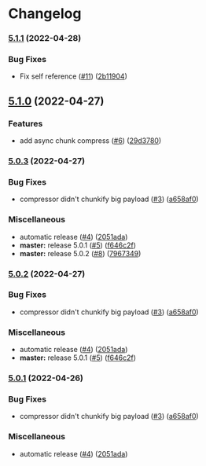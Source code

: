 # Changelog

### [5.1.1](https://github.com/ChainSafe/node-snappy-stream/compare/v5.1.0...v5.1.1) (2022-04-28)


### Bug Fixes

* Fix self reference ([#11](https://github.com/ChainSafe/node-snappy-stream/issues/11)) ([2b11904](https://github.com/ChainSafe/node-snappy-stream/commit/2b119040d9c6fcdaf94c504deb3e6a839f6251ba))

## [5.1.0](https://github.com/ChainSafe/node-snappy-stream/compare/v5.0.3...v5.1.0) (2022-04-27)


### Features

* add async chunk compress ([#6](https://github.com/ChainSafe/node-snappy-stream/issues/6)) ([29d3780](https://github.com/ChainSafe/node-snappy-stream/commit/29d378012bc7a1e612e3c8c5b9cef32b5cb6c04f))

### [5.0.3](https://github.com/ChainSafe/node-snappy-stream/compare/v5.0.2...v5.0.3) (2022-04-27)


### Bug Fixes

* compressor didn't chunkify big payload ([#3](https://github.com/ChainSafe/node-snappy-stream/issues/3)) ([a658af0](https://github.com/ChainSafe/node-snappy-stream/commit/a658af0c165d2b7885f99aa7b6e297f93d530701))


### Miscellaneous

* automatic release ([#4](https://github.com/ChainSafe/node-snappy-stream/issues/4)) ([2051ada](https://github.com/ChainSafe/node-snappy-stream/commit/2051ada25695c0f8f381b638435d47a2c759bde0))
* **master:** release 5.0.1 ([#5](https://github.com/ChainSafe/node-snappy-stream/issues/5)) ([f646c2f](https://github.com/ChainSafe/node-snappy-stream/commit/f646c2f1be28e03ffca60e2633614a188dd39c17))
* **master:** release 5.0.2 ([#8](https://github.com/ChainSafe/node-snappy-stream/issues/8)) ([7967349](https://github.com/ChainSafe/node-snappy-stream/commit/7967349142fce27eb67750c67957039858cee2a7))

### [5.0.2](https://github.com/ChainSafe/node-snappy-stream/compare/v5.0.1...v5.0.2) (2022-04-27)


### Bug Fixes

* compressor didn't chunkify big payload ([#3](https://github.com/ChainSafe/node-snappy-stream/issues/3)) ([a658af0](https://github.com/ChainSafe/node-snappy-stream/commit/a658af0c165d2b7885f99aa7b6e297f93d530701))


### Miscellaneous

* automatic release ([#4](https://github.com/ChainSafe/node-snappy-stream/issues/4)) ([2051ada](https://github.com/ChainSafe/node-snappy-stream/commit/2051ada25695c0f8f381b638435d47a2c759bde0))
* **master:** release 5.0.1 ([#5](https://github.com/ChainSafe/node-snappy-stream/issues/5)) ([f646c2f](https://github.com/ChainSafe/node-snappy-stream/commit/f646c2f1be28e03ffca60e2633614a188dd39c17))

### [5.0.1](https://github.com/ChainSafe/node-snappy-stream/compare/v5.0.0...v5.0.1) (2022-04-26)


### Bug Fixes

* compressor didn't chunkify big payload ([#3](https://github.com/ChainSafe/node-snappy-stream/issues/3)) ([a658af0](https://github.com/ChainSafe/node-snappy-stream/commit/a658af0c165d2b7885f99aa7b6e297f93d530701))


### Miscellaneous

* automatic release ([#4](https://github.com/ChainSafe/node-snappy-stream/issues/4)) ([2051ada](https://github.com/ChainSafe/node-snappy-stream/commit/2051ada25695c0f8f381b638435d47a2c759bde0))
